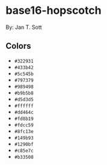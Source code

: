 # base16-hopscotch

By: Jan T. Sott

## Colors

* `#322931`
* `#433b42`
* `#5c545b`
* `#797379`
* `#989498`
* `#b9b5b8`
* `#d5d3d5`
* `#ffffff`
* `#dd464c`
* `#fd8b19`
* `#fdcc59`
* `#8fc13e`
* `#149b93`
* `#1290bf`
* `#c85e7c`
* `#b33508`
